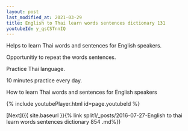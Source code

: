 ```yaml
---
layout: post
last_modified_at: 2021-03-29
title: English to Thai learn words sentences dictionary 131 
youtubeId: y_qsCSTnnIQ
---
```

 
 
Helps to learn Thai words and sentences for English speakers.

Opportunitiy to repeat the words sentences. 

Practice Thai language. 
 
10 minutes practice every day. 
 
How to learn Thai words and sentences for English speakers 
 
{% include youtubePlayer.html id=page.youtubeId %}
 
 
[Next]({{ site.baseurl }}{% link  split1/_posts/2016-07-27-English to thai learn words sentences dictionary 854 .md%})
 

